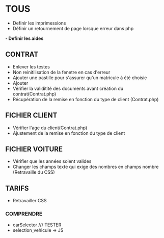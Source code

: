 

# TOUS
- Definir les imprimessions
- Définir un retournement de page lorsque erreur dans php


**- Definir les aides**

## CONTRAT

- Enlever les testes
- Non reinitilisation de la fenetre en cas d'erreur
- Ajouter une pastille pour s'assurer qu'un matricule à été choisie
- Ajouter 
- Vérifier la validitité  des documents avant création du contrat(Contrat.php)
- Récupération de la remise en fonction du type de client (Contrat.php)


## FICHIER CLIENT

- Vérifier l'age du client(Contrat.php)
- Ajustement de la remise en fonction du type de client


## FICHIER VOITURE

- Vérifier que les années soient valides
- Changer les champs texte qui exige des nombres en champs nombre (Retravaille du CSS)

## TARIFS

- Retravailler CSS


### COMPRENDRE

- carSelector /// TESTER
- selection_vehicule -> JS 